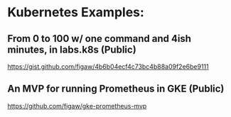 # Kubernetes Examples:

## From 0 to 100 w/ one command and 4ish minutes, in labs.k8s (Public)

https://gist.github.com/figaw/4b6b04ecf4c73bc4b88a09f2e6be9111

## An MVP for running Prometheus in GKE (Public)

https://github.com/figaw/gke-prometheus-mvp
